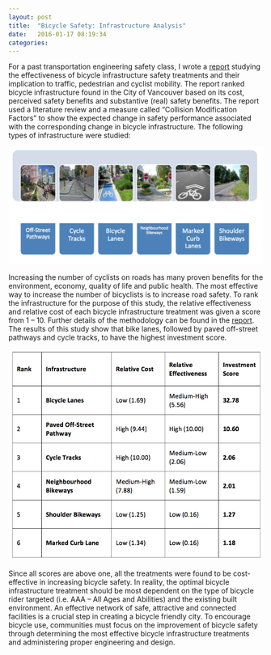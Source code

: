 ```yaml
---
layout: post
title:  "Bicycle Safety: Infrastructure Analysis"
date:   2016-01-17 08:19:34
categories:  
---
```

For a past transportation engineering safety class, I wrote a [report](http://biancapopescu.info/blogData/Transportation_Sustainable_World.pdf) studying the effectiveness of bicycle infrastructure safety treatments and their implication to traffic, pedestrian and cyclist mobility. The report ranked bicycle infrastructure found in the City of Vancouver based on its cost, perceived safety benefits and substantive (real) safety benefits. The report used a literature review and a measure called “Collision Modification Factors” to show the expected change in safety performance associated with the corresponding change in bicycle infrastructure. The following types of infrastructure were studied:

![Bicycle Infrastructure](/images/Infrastructure_Analysis.png)

Increasing the number of cyclists on roads has many proven benefits for the environment, economy, quality of life and public health. The most effective way to increase the number of bicyclists is to increase road safety. To rank the infrastructure for the purpose of this study, the relative effectiveness and relative cost of each bicycle infrastructure treatment was given a score from 1 – 10. Further details of the methodology can be found in the [report](http://biancapopescu.info/blogData/Transportation_Sustainable_World.pdf). The results of this study show that bike lanes, followed by paved off-street pathways and cycle tracks, to have the highest investment score. 

![Infrastructure Analysis](/images/Safety_COV_results.png)

Since all scores are above one, all the treatments were found to be cost-effective in increasing bicycle safety. In reality, the optimal bicycle infrastructure treatment should be most dependent on the type of bicycle rider targeted (i.e. AAA – All Ages and Abilities) and the existing built environment. An effective network of safe, attractive and connected facilities is a crucial step in creating a bicycle friendly city. To encourage bicycle use, communities must focus on the improvement of bicycle safety through determining the most effective bicycle infrastructure treatments and administering proper engineering and design.


